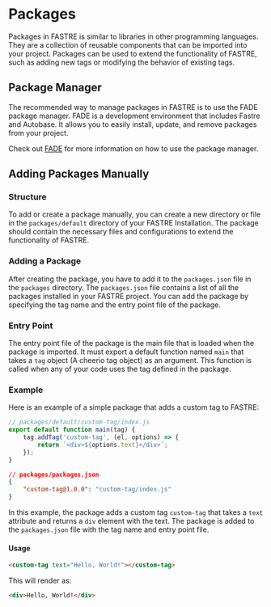 <!-- 
feat: Add support for adding packages
-->

# Packages
Packages in FASTRE is similar to libraries in other programming languages. They are a collection of reusable components that can be imported into your project. Packages can be used to extend the functionality of FASTRE, such as adding new tags or modifying the behavior of existing tags.

## Package Manager
The recommended way to manage packages in FASTRE is to use the FADE package manager. FADE is a development environment that includes Fastre and Autobase. It allows you to easily install, update, and remove packages from your project.

Check out [FADE](https://fade.vishok.me/") for more information on how to use the package manager.

## Adding Packages Manually

### Structure
To add or create a package manually, you can create a new directory or file in the `packages/default` directory of your FASTRE Installation. The package should contain the necessary files and configurations to extend the functionality of FASTRE. 

### Adding a Package
After creating the package, you have to add it to the `packages.json` file in the `packages` directory. The `packages.json` file contains a list of all the packages installed in your FASTRE project. You can add the package by specifying the tag name and the entry point file of the package.

### Entry Point
The entry point file of the package is the main file that is loaded when the package is imported. It must export a default function named `main` that takes a `tag` object (A cheerio tag object) as an argument. This function is called when any of your code uses the tag defined in the package.

### Example
Here is an example of a simple package that adds a custom tag to FASTRE:

```javascript
// packages/default/custom-tag/index.js
export default function main(tag) {
    tag.addTag('custom-tag', (el, options) => {
        return `<div>${options.text}</div>`;
    });
}
```

```json
// packages/packages.json
{
    "custom-tag@1.0.0": "custom-tag/index.js"
}
```

In this example, the package adds a custom tag `custom-tag` that takes a `text` attribute and returns a `div` element with the text. The package is added to the `packages.json` file with the tag name and entry point file.

#### Usage
```html
<custom-tag text="Hello, World!"></custom-tag>
```

This will render as:
```html
<div>Hello, World!</div>
```

